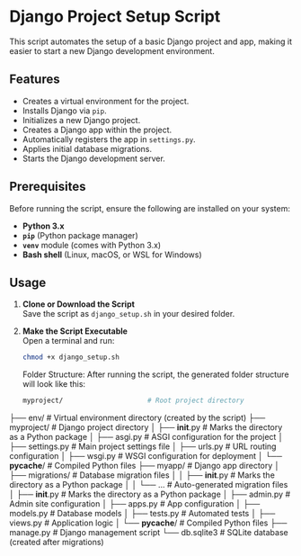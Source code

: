 # Django Project Setup Script

This script automates the setup of a basic Django project and app, making it easier to start a new Django development environment.

## Features
- Creates a virtual environment for the project.
- Installs Django via `pip`.
- Initializes a new Django project.
- Creates a Django app within the project.
- Automatically registers the app in `settings.py`.
- Applies initial database migrations.
- Starts the Django development server.

## Prerequisites
Before running the script, ensure the following are installed on your system:
- **Python 3.x**
- **`pip`** (Python package manager)
- **`venv`** module (comes with Python 3.x)
- **Bash shell** (Linux, macOS, or WSL for Windows)

## Usage

1. **Clone or Download the Script**  
   Save the script as `django_setup.sh` in your desired folder.

2. **Make the Script Executable**  
   Open a terminal and run:
   ```bash
   chmod +x django_setup.sh
   ````

   Folder Structure:
   After running the script, the generated folder structure will look like this:
   ````bash
   myproject/                     # Root project directory
├── env/                       # Virtual environment directory (created by the script)
├── myproject/                 # Django project directory
│   ├── __init__.py            # Marks the directory as a Python package
│   ├── asgi.py                # ASGI configuration for the project
│   ├── settings.py            # Main project settings file
│   ├── urls.py                # URL routing configuration
│   ├── wsgi.py                # WSGI configuration for deployment
│   └── __pycache__/           # Compiled Python files
├── myapp/                     # Django app directory
│   ├── migrations/            # Database migration files
│   │   ├── __init__.py        # Marks the directory as a Python package
│   │   └── ...                # Auto-generated migration files
│   ├── __init__.py            # Marks the directory as a Python package
│   ├── admin.py               # Admin site configuration
│   ├── apps.py                # App configuration
│   ├── models.py              # Database models
│   ├── tests.py               # Automated tests
│   ├── views.py               # Application logic
│   └── __pycache__/           # Compiled Python files
├── manage.py                  # Django management script
└── db.sqlite3                 # SQLite database (created after migrations)
